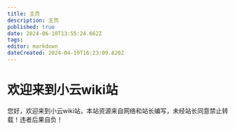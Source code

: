 ```yaml
---
title: 主页
description: 主页
published: true
date: 2024-06-18T13:55:24.662Z
tags: 
editor: markdown
dateCreated: 2024-04-19T16:23:09.820Z
---
```


# 欢迎来到小云wiki站
您好，欢迎来到小云wiki站，本站资源来自网络和站长编写，未经站长同意禁止转载！违者后果自负！